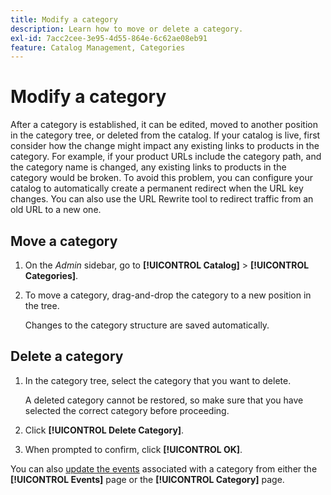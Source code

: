 ```yaml
---
title: Modify a category
description: Learn how to move or delete a category.
exl-id: 7acc2cee-3e95-4d55-864e-6c62ae08eb91
feature: Catalog Management, Categories
---
```

# Modify a category

After a category is established, it can be edited, moved to another position in the category tree, or deleted from the catalog. If your catalog is live, first consider how the change might impact any existing links to products in the category. For example, if your product URLs include the category path, and the category name is changed, any existing links to products in the category would be broken. To avoid this problem, you can configure your catalog to automatically create a permanent redirect when the URL key changes. You can also use the URL Rewrite tool to redirect traffic from an old URL to a new one.

## Move a category

1. On the _Admin_ sidebar, go to **[!UICONTROL Catalog]** > **[!UICONTROL Categories]**.

1. To move a category, drag-and-drop the category to a new position in the tree.

   Changes to the category structure are saved automatically.

## Delete a category

1. In the category tree, select the category that you want to delete.

   A deleted category cannot be restored, so make sure that you have selected the correct category before proceeding.

1. Click **[!UICONTROL Delete Category]**.

1. When prompted to confirm, click **[!UICONTROL OK]**.

You can also [update the events](../merchandising-promotions/event-create.md#create-and-update-events) associated with a category from either the **[!UICONTROL Events]** page or the **[!UICONTROL Category]** page.
